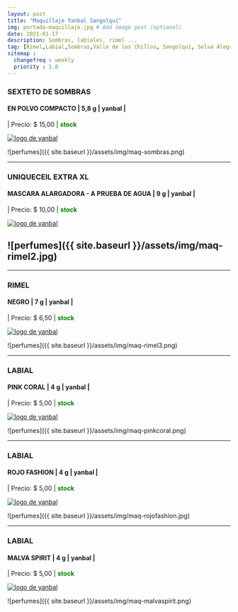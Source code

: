 ```yaml
---
layout: post
title: "Maquillaje Yanbal Sangolquí"
img: portada-maquillaje.jpg # Add image post (optional)
date: 2021-01-17
description: Sombras, labiales, rimel ...
tag: [Rimel,Labial,Sombras,Valle de los Chillos, Sangolquí, Selva Alegre ]
sitemap :
  changefreq : weekly
  priority : 1.0
---
```

### SEXTETO DE SOMBRAS
#### EN POLVO COMPACTO | 5,8 g | yanbal  |
| Precio: $ 15,00  | <b style='color:green'> stock </b>

[logo]: https://raw.githubusercontent.com/Betty-C/bef/gh-pages/assets/img/linkw.jpg
[SEXTETO]:  https://api.whatsapp.com/send?phone=593995957267&text=%C2%A1Hola!%20Me%20interesa%20este%20producto%20-%3E%20SEXTETO%20DE%20SOMBRAS%20%20-%20yanbal "clic para abrir chat de whatsapp"
 [![logo de yanbal][logo]][SEXTETO]

![perfumes]({{ site.baseurl }}/assets/img/maq-sombras.png)
* * *
### UNIQUECEIL EXTRA XL
#### MASCARA ALARGADORA - A PRUEBA DE AGUA  | 9 g | yanbal  |
| Precio: $  10,00 | <b style='color:green'> stock </b>

[logo]: https://raw.githubusercontent.com/Betty-C/bef/gh-pages/assets/img/linkw.jpg
[EXTRA]:  https://api.whatsapp.com/send?phone=593995957267&text=%C2%A1Hola!%20Me%20interesa%20este%20producto%20-%3E%20UNIQUECEIL%20EXTRA%20XL%20%20-%20yanbal "clic para abrir chat de whatsapp"
 [![logo de yanbal][logo]][EXTRA]

![perfumes]({{ site.baseurl }}/assets/img/maq-rimel2.jpg)
---
* * *
### RIMEL
#### NEGRO  | 7 g | yanbal  |
| Precio: $  6,50 | <b style='color:green'> stock </b>

[logo]: https://raw.githubusercontent.com/Betty-C/bef/gh-pages/assets/img/linkw.jpg
[RIMEL]:  https://api.whatsapp.com/send?phone=593995957267&text=%C2%A1Hola!%20Me%20interesa%20este%20producto%20-%3E%20RIMEL%20NEGRO%20-%20yanbal "clic para abrir chat de whatsapp"
 [![logo de yanbal][logo]][RIMEL]

![perfumes]({{ site.baseurl }}/assets/img/maq-rimel3.png)

* * *
### LABIAL
#### PINK CORAL  | 4 g | yanbal  |
| Precio: $ 5,00  | <b style='color:green'> stock </b>

[logo]: https://raw.githubusercontent.com/Betty-C/bef/gh-pages/assets/img/linkw.jpg
[PINK]:  https://api.whatsapp.com/send?phone=593995957267&text=%C2%A1Hola!%20Me%20interesa%20este%20producto%20-%3E%20Labial%20%20PINK%20CORAL%20-%20yanbal "clic para abrir chat de whatsapp"
 [![logo de yanbal][logo]][PINK]

![perfumes]({{ site.baseurl }}/assets/img/maq-pinkcoral.png)
* * *
### LABIAL
#### ROJO FASHION  | 4 g | yanbal  |
| Precio: $ 5,00  | <b style='color:green'> stock </b>

[logo]: https://raw.githubusercontent.com/Betty-C/bef/gh-pages/assets/img/linkw.jpg
[ROJO]: https://api.whatsapp.com/send?phone=593995957267&text=%C2%A1Hola!%20Me%20interesa%20este%20producto%20-%3E%20Labial%20%20ROJO%20FASHION%20%20-%20yanbal  "clic para abrir chat de whatsapp"
 [![logo de yanbal][logo]][ROJO]

![perfumes]({{ site.baseurl }}/assets/img/maq-rojofashion.jpg)
* * *
### LABIAL
#### MALVA SPIRIT  | 4 g | yanbal  |
| Precio: $ 5,00  | <b style='color:green'> stock </b>

[logo]: https://raw.githubusercontent.com/Betty-C/bef/gh-pages/assets/img/linkw.jpg
[MALVA]: https://api.whatsapp.com/send?phone=593995957267&text=%C2%A1Hola!%20Me%20interesa%20este%20producto%20-%3E%20Labial%20MALVA%20SPIRIT%20%20%20-%20yanbal "clic para abrir chat de whatsapp"
 [![logo de yanbal][logo]][MALVA]

![perfumes]({{ site.baseurl }}/assets/img/maq-malvaspirit.png)

